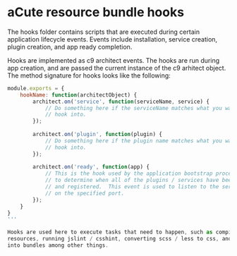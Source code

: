 # aCute resource bundle hooks

The hooks folder contains scripts that are executed during certain application
lifecycle events.  Events include installation, service creation, plugin creation,
and app ready completion.

Hooks are implemented as c9 architect events.  The hooks are run during app creation, and
are passed the current instance of the c9 arhitect object.  The method signature
for hooks looks like the following:
```javascript
module.exports = {
    hookName: function(architectObject) {
        architect.on('service', function(serviceName, service) {
            // Do something here if the serviceName matches what you want to 
            // hook into.
        });
        
        architect.on('plugin', function(plugin) {
            // Do something here if the plugin name matches what you want to
            // hook into.
        });
        
        architect.on('ready', function(app) {
            // This is the hook used by the application bootstrap process
            // to determine when all of the plugins / services have been loaded
            // and registered.  This event is used to listen to the server
            // on the specified port.
        });
    }
}
'''

Hooks are used here to execute tasks that need to happen, such as compiling
resources, running jslint / csshint, converting scss / less to css, and converting resources 
into bundles among other things.